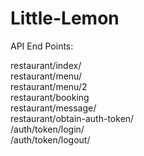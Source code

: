# Little-Lemon

API End Points:

restaurant/index/ <br>
restaurant/menu/ <br>
restaurant/menu/2 <br>
restaurant/booking <br>
restaurant/message/ <br>
restaurant/obtain-auth-token/ <br>
/auth/token/login/ <br>
/auth/token/logout/ <br>
